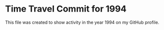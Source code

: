 # Time Travel Commit for 1994

This file was created to show activity in the year 1994 on my GitHub profile.
